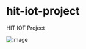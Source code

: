 # hit-iot-project
HIT IOT Project

![image](https://user-images.githubusercontent.com/50767453/188498708-b384ecc9-2758-4df6-92db-1185e4656308.png)
